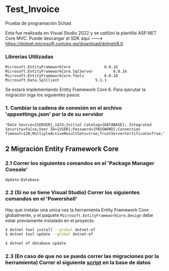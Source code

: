 # Test_Invoice
Prueba de programación Schad

Esta fue realizada en Visual Studio 2022 y se ustilizó la plantilla ASP.NET Core MVC. 
Puede descargar el SDK aquí ---> https://dotnet.microsoft.com/es-es/download/dotnet/6.0

### Librerias Utilizadas
	Microsoft.EntityFrameworkCore				6.0.16
	Microsoft.EntityFrameworkCore.SqlServer			6.0.16
	Microsoft.EntityFrameworkCore.Tools			6.0.16
	Microsoft.Data.SqlClient				5.1.1

Se estará implementando Entity Framework Core 6. Para ejecutar la migración siga los siguientes pasos:

### 1. Cambiar la cadena de conexión en el archivo 'appsettings.json' por la de su servidor
	"Data Source={SERVER},1433;Initial Catalog={DATABASE}; Integrated Security=False;User ID={USER};Password={PASSWORD};Connection Timeout=120;MultipleActiveResultSets=true;TrustServerCertificate=True;"
	
## 2 Migración Entity Framework Core
### 2.1 Correr los siguientes comandos en el 'Package Manager Console'
	Update-Database

### 2.2 (Si no se tiene Visual Studio) Correr los siguientes comandos en el 'Powershell'
Hay que instalar una unica vez la herramienta Entity Framework Core globalmente, y el paquete `Microsoft.EntityFrameworkCore.Design` debe estar previamente instalado en el proyecto.
```sh
$ dotnet tool install --global dotnet-ef
$ dotnet tool update --global dotnet-ef
```

```sh
$ dotnet ef database update
```

### 2.3 (En caso de que no se pueda correr las migraciones por la herramienta) Correr el siguiente [script](./Data/Script_Test_Invoice.sql) en la base de datos